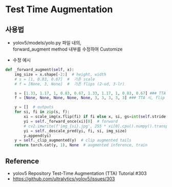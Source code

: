 # Test Time Augmentation




## 사용법


- yolov5/models/yolo.py 파일 내의,  
  forward_augment method 내부를 수정하여 Customize



- 수정 예시

```python
def _forward_augment(self, x):
	img_size = x.shape[-2:]  # height, width
	# s = [1, 0.83, 0.67]  #  기존 scale
	# f = [None, 3, None]  #  기존 flips (2-ud, 3-lr)

	s = [1.33, 1.17, 1, 0.83, 0.67, 1.33, 1.17, 1, 0.83, 0.67] ### TTA 시, Multi-scale 수정 적용
	f = [None, None, None, None, None, 3, 3, 3, 3, 3] ### TTA 시, flip 수정 적용

	y = []  # outputs
	for si, fi in zip(s, f):
		xi = scale_img(x.flip(fi) if fi else x, si, gs=int(self.stride.max()))
		yi = self._forward_once(xi)[0]  # forward
		# cv2.imwrite(f'img_{si}.jpg', 255 * xi[0].cpu().numpy().transpose((1, 2, 0))[:, :, ::-1])  # save
		yi = self._descale_pred(yi, fi, si, img_size)
		y.append(yi)
	y = self._clip_augmented(y)  # clip augmented tails
	return torch.cat(y, 1), None  # augmented inference, train
```





## Reference

- yolov5 Repository Test-Time Augmentation (TTA) Tutorial #303
- https://github.com/ultralytics/yolov5/issues/303
